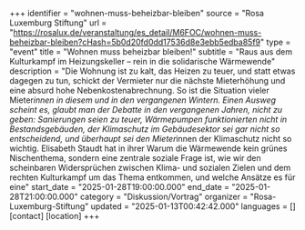 +++
identifier = "wohnen-muss-beheizbar-bleiben"
source = "Rosa Luxemburg Stiftung"
url = "https://rosalux.de/veranstaltung/es_detail/M6FOC/wohnen-muss-beheizbar-bleiben?cHash=5b0d20fd0dd17536d8e3ebb5edba85f9"
type = "event"
title = "Wohnen muss beheizbar bleiben!"
subtitle = "Raus aus dem Kulturkampf im Heizungskeller – rein in die solidarische Wärmewende"
description = "Die Wohnung ist zu kalt, das Heizen zu teuer, und statt etwas dagegen zu tun, schickt der Vermieter nur die nächste Mieterhöhung und eine absurd hohe Nebenkostenabrechnung. So ist die Situation vieler Mieter*innen in diesem und in den vergangenen Wintern. Einen Ausweg scheint es, glaubt man der Debatte in den vergangenen Jahren, nicht zu geben: Sanierungen seien zu teuer, Wärmepumpen funktionierten nicht in Bestandsgebäuden, der Klimaschutz im Gebäudesektor sei gar nicht so entscheidend, und überhaupt sei den Mieter*innen der Klimaschutz nicht so wichtig.
Elisabeth Staudt hat in ihrer 
Warum die Wärmewende kein grünes Nischenthema, sondern eine zentrale soziale Frage ist, wie wir den scheinbaren Widersprüchen zwischen Klima- und sozialen Zielen und dem rechten Kulturkampf um das Thema entkommen, und welche Ansätze es für eine"
start_date = "2025-01-28T19:00:00.000"
end_date = "2025-01-28T21:00:00.000"
category = "Diskussion/Vortrag"
organizer = "Rosa-Luxemburg-Stiftung"
updated = "2025-01-13T00:42:42.000"
languages = []
[contact]
[location]
+++